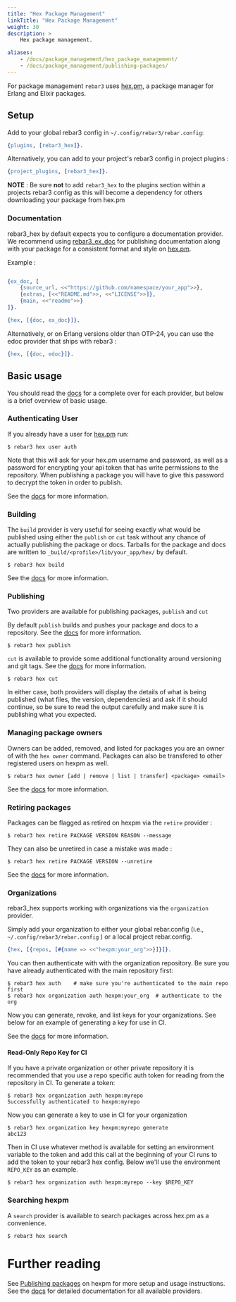 ```yaml
---
title: "Hex Package Management"
linkTitle: "Hex Package Management"
weight: 30
description: >
    Hex package management.

aliases:
    - /docs/package_management/hex_package_management/
    - /docs/package_management/publishing-packages/
---
```


For package management `rebar3` uses [hex.pm](https://hex.pm), a package manager for Erlang and Elixir packages.

## Setup

Add to your global rebar3 config in `~/.config/rebar3/rebar.config`:

```erlang
{plugins, [rebar3_hex]}.
```

Alternatively, you can add to your project's rebar3 config in project plugins : 

```erlang
{project_plugins, [rebar3_hex]}.
```

**NOTE** : Be sure **not** to add `rebar3_hex` to the plugins section within a projects rebar3 config as this will 
become a dependency for others downloading your package from hex.pm

### Documentation

rebar3_hex by default expects you to configure a documentation provider. We recommend using
[rebar3_ex_doc](https://hexdocs.pm/rebar3_ex_doc/) for publishing documentation along with your package for a 
consistent format and style on [hex.pm](https://hex.pm/). 

Example : 

```erlang

{ex_doc, [
    {source_url, <<"https://github.com/namespace/your_app">>},
    {extras, [<<"README.md">>, <<"LICENSE">>]},
    {main, <<"readme">>}
]}.

{hex, [{doc, ex_doc}]}.
```

Alternatively, or on Erlang versions older than OTP-24, you can use the edoc provider that ships with rebar3 : 

```erlang
{hex, [{doc, edoc}]}.
```

## Basic usage 

You should read the [docs](https://hexdocs.pm/rebar3_hex/) for a complete over for each provider, but below is a
brief overview of basic usage. 

### Authenticating User

If you already have a user for [hex.pm](https://hex.pm) run:


```shell
$ rebar3 hex user auth
```

Note that this will ask for your hex.pm username and password, as well as a password for encrypting your api token that 
has write permissions to the repository. When publishing a package you will have to give this password to decrypt the 
token in order to publish.

See the [docs](https://hexdocs.pm/rebar3_hex/rebar3_hex_user.html) for more information.

### Building

The `build` provider is very useful for seeing exactly what would be published using either the `publish` or `cut` task
without any chance of actually publishing the package or docs. Tarballs for the package and docs are written to
`_build/<profile>/lib/your_app/hex/` by default. 


```
$ rebar3 hex build
```

See the [docs](https://hexdocs.pm/rebar3_hex/rebar3_hex_build.html) for more information.

### Publishing 

Two providers are available for publishing packages, `publish` and `cut` 

By default `publish` builds and pushes your package and docs to a repository. See the 
[docs](https://hexdocs.pm/rebar3_hex/rebar3_hex_publish.html) for more information. 

``` shell
$ rebar3 hex publish
```

`cut` is available to provide some additional functionality around versioning and git tags. See the 
[docs](https://hexdocs.pm/hex/rebar3_hex_cut.html) for more information.

``` shell
$ rebar3 hex cut
```

In either case, both providers will display the details of what is being published 
(what files, the version, dependencies) and ask if it should continue, so be sure to read the 
output carefully and make sure it is publishing what you expected.

### Managing package owners 

Owners can be added, removed, and listed for packages you are an owner of with the `hex owner` command. Packages
can also be transfered to other registered users on hexpm as well. 

``` shell
$ rebar3 hex owner [add | remove | list | transfer] <package> <email>
```

See the [docs](https://hexdocs.pm/rebar3_hex/rebar3_hex_owner.html) for more information.

### Retiring packages 

Packages can be flagged as retired on hexpm via the `retire` provider : 

```
$ rebar3 hex retire PACKAGE VERSION REASON --message
```

They can also be unretired in case a mistake was made : 

```
$ rebar3 hex retire PACKAGE VERSION --unretire 
```

See the [docs](https://hexdocs.pm/rebar3_hex/rebar3_hex_retire.html) for more information.

### Organizations

rebar3_hex supports working with organizations via the `organization` provider. 

Simply add your organization to either your global rebar.config (i.e., `~/.config/rebar3/rebar.config` ) or a local
project rebar.config. 

```erlang
{hex, [{repos, [#{name => <<"hexpm:your_org">>}]}]}.
```

You can then authenticate with with the organization repository. Be sure you have already authenticated with the main
repository first:

```
$ rebar3 hex auth    # make sure you're authenticated to the main repo first 
$ rebar3 hex organization auth hexpm:your_org  # authenticate to the org
```

Now you can generate, revoke, and list keys for your organizations. See below for an example of generating a key for use
in CI.

See the [docs](https://hexdocs.pm/rebar3_hex/rebar3_hex_organization.html) for more information.

#### Read-Only Repo Key for CI

If you have a private organization or other private repository it is recommended that you use a repo specific 
auth token for reading from the repository in CI. To generate a token:

```shell
$ rebar3 hex organization auth hexpm:myrepo
Successfully authenticated to hexpm:myrepo
```

Now you can generate a key to use in CI for your organization 

```
$ rebar3 hex organization key hexpm:myrepo generate
abc123
```

Then in CI use whatever method is available for setting an environment variable to the token and add this call at the 
beginning of your CI runs to add the token to your rebar3 hex config. Below we'll use the environment `REPO_KEY` as an
example. 

```shell
$ rebar3 hex organization auth hexpm:myrepo --key $REPO_KEY
```

### Searching hexpm 

A `search` provider is available to search packages across hex.pm as a convenience.

```
$ rebar3 hex search
```

# Further reading 
See [Publishing packages](https://hex.pm/docs/rebar3_publish) on hexpm for more setup and usage instructions. See the 
[docs](https://hexdocs.pm/rebar3_hex) for detailed documentation for all available providers.
